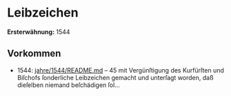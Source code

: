 # Leibzeichen

**Ersterwähnung:** 1544

## Vorkommen
- 1544: [jahre/1544/README.md](../jahre/1544/README.md) – 45 mit Vergünſtigung des Kurfürſten
und Biſchofs ſonderliche Leibzeichen gemacht und unterſagt
worden, daß dieſelben niemand beſchädigen ſol...

